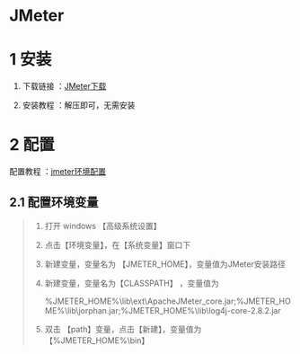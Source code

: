 # JMeter

# 1 安装

1. 下载链接 ：[JMeter下载](https://jmeter.apache.org/download_jmeter.cgi)

2. 安装教程 ：解压即可，无需安装

# 2 配置

配置教程 ：[jmeter环境配置](https://blog.csdn.net/kk_lzvvkpj/article/details/132415348)

## 2.1 配置环境变量

> 1. 打开 windows 【高级系统设置】
> 
> 2. 点击【环境变量】，在【系统变量】窗口下
> 
> 3. 新建变量，变量名为 【JMETER_HOME】，变量值为JMeter安装路径
> 
> 4. 新建变量，变量名为【CLASSPATH】 ，变量值为
>    
>    %JMETER_HOME%\lib\ext\ApacheJMeter_core.jar;%JMETER_HOME%\lib\jorphan.jar;%JMETER_HOME%\lib\log4j-core-2.8.2.jar
> 
> 5. 双击 【path】变量，点击【新建】，变量值为 【%JMETER_HOME%\bin】

